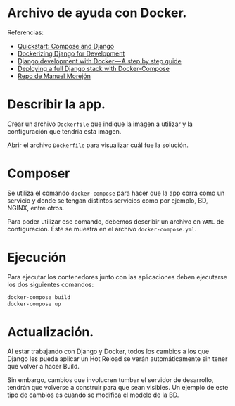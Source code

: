 # Archivo de ayuda con Docker.

Referencias:
  - [Quickstart: Compose and Django](https://docs.docker.com/compose/django/)
  - [Dockerizing Django for Development](https://fernandofreitasalves.com/dockerizing-django-for-development/)
  - [Django development with Docker — A step by step guide](https://blog.devartis.com/django-development-with-docker-a-step-by-step-guide-525c0d08291)
  - [Deploying a full Django stack with Docker-Compose](https://www.capside.com/labs/deploying-full-django-stack-with-docker-compose/)
  - [Repo de Manuel Morejón](https://github.com/mmorejon/docker-django)

# Describir la app.
Crear un archivo `Dockerfile` que indique la imagen a utilizar y la configuración
que tendría esta imagen.

Abrir el archivo `Dockerfile` para visualizar cuál fue la solución.

# Composer
Se utiliza el comando `docker-compose` para hacer que la app corra como un servicio
y donde se tengan distintos servicios como por ejemplo, BD, NGINX, entre otros.

Para poder utilizar ese comando, debemos describir un archivo en `YAML` de configuración.
Éste se muestra en el archivo `docker-compose.yml`.

# Ejecución
Para ejecutar los contenedores junto con las aplicaciones deben ejecutarse
los dos siguientes comandos:
```bash
docker-compose build
docker-compose up
```

# Actualización.
Al estar trabajando con Django y Docker, todos los cambios a los que Django
les pueda aplicar un Hot Reload se verán automáticamente sin tener que volver a hacer Build.

Sin embargo, cambios que involucren tumbar el servidor de desarrollo, tendrán
que volverse a construir para que sean visibles. Un ejemplo de este tipo de cambios
es cuando se modifica el modelo de la BD.
